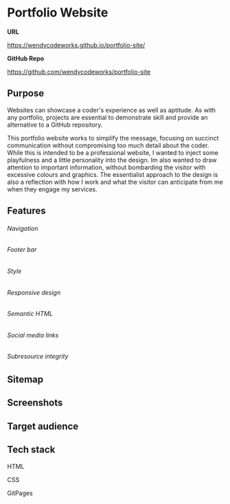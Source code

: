# Portfolio Website

**URL**

https://wendycodeworks.github.io/portfolio-site/



**GitHub Repo**

https://github.com/wendycodeworks/portfolio-site



## Purpose

Websites can showcase a coder's experience as well as aptitude. As with any portfolio, projects are essential to demonstrate skill and provide an alternative to a GitHub repository. 

This portfolio website works to simplify the message, focusing on succinct communication without compromising too much detail about the coder. While this is intended to be a professional website, I wanted to inject some playfulness and a little personality into the design. Im also wanted to draw attention to important information, without bombarding the visitor with excessive colours and graphics. The essentialist approach to the design is also a reflection with how I work and what the visitor can anticipate from me when they engage my services.

## Features

###### Navigation

###### Footer bar	

###### Style

###### Responsive design

###### Semantic HTML

###### Social media links

###### Subresource integrity


## Sitemap



## Screenshots



## Target audience



## Tech stack

HTML

CSS

GitPages